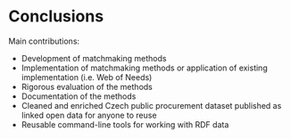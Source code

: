 # Conclusions

<!--
See p. 3, <http://fis.vse.cz/wp-content/uploads/2014/02/Standardy_zpracovani_doktorskych_praci.pdf>
-->

Main contributions:

* Development of matchmaking methods
* Implementation of matchmaking methods or application of existing implementation (i.e. Web of Needs)
* Rigorous evaluation of the methods
* Documentation of the methods
* Cleaned and enriched Czech public procurement dataset published as linked open data for anyone to reuse
* Reusable command-line tools for working with RDF data

<!--
We found the SPARQL-based matchmaking to be superior. (TODO: update)
- Is there any reason to use RESCAL-based matchmaking?

New findings compared with the state of the art

Our work perhaps produced more value in the developed reusable tools for data preparation and matchmaking than as a use case in public procurement.
-->

